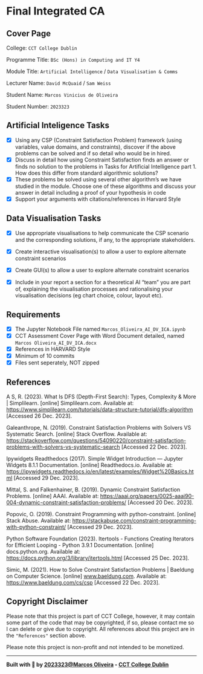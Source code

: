 # Final Integrated CA

## Cover Page
College: `CCT College Dublin`

Programme Title: `BSc (Hons) in Computing and IT Y4`

Module Title: `Artificial Intelligence` / `Data Visualisation & Comms`

Lecturer Name: `David McQuaid` / `Sam Weiss`

Student Name: `Marcos Vinicius de Oliveira`

Student Number: `2023323`

## Artificial Inteligence Tasks
- [x] Using any CSP (Constraint Satisfaction Problem) framework (using variables, value domains, and constraints), discover if the above problems can be solved and if so detail who would be in hired.
- [x] Discuss in detail how using Constraint Satisfaction finds an answer or finds no solution to the problems in Tasks for Artificial Intelligence part 1. How does this differ from standard algorithmic solutions? 
- [x] These problems be solved using several other algorithm’s we have studied in the module. Choose one of these algorithms and discuss your answer in detail including a proof of your hypothesis in code
- [x] Support your arguments with citations/references in Harvard Style

## Data Visualisation Tasks
- [x] Use appropriate visualisations to help communicate the CSP scenario and the corresponding solutions, if any, to the appropriate stakeholders.
- [x] Create interactive visualisation(s) to allow a user to explore alternate constraint scenarios
- [x] Create GUI(s) to allow a user to explore alternate constraint scenarios
- [x] Include in your report a section for a theoretical AI “team” you are part of, explaining the visualisation processes and rationalising your visualisation decisions (eg chart choice, colour, layout etc).


## Requirements
- [x] The Jupyter Notebook File named `Marcos_Oliveira_AI_DV_ICA.ipynb`
- [x] CCT Assessment Cover Page with Word Document detailed, named `Marcos Oliveira_AI_DV_ICA.docx`
- [x] References in HARVARD Style
- [x] Minimum of 10 commits
- [x] Files sent seperately, NOT zipped

## References
A S, R. (2023). What Is DFS (Depth-First Search): Types, Complexity & More | Simplilearn. [online] Simplilearn.com. Available at: https://www.simplilearn.com/tutorials/data-structure-tutorial/dfs-algorithm [Accessed 26 Dec. 2023].

Galeanthrope, N. (2019). Constraint Satisfaction Problems with Solvers VS Systematic Search. [online] Stack Overflow. Available at: https://stackoverflow.com/questions/54090220/constraint-satisfaction-problems-with-solvers-vs-systematic-search [Accessed 22 Dec. 2023].

Ipywidgets Readthedocs (2017). Simple Widget Introduction — Jupyter Widgets 8.1.1 Documentation. [online] Readthedocs.io. Available at: https://ipywidgets.readthedocs.io/en/latest/examples/Widget%20Basics.html [Accessed 29 Dec. 2023].

Mittal, S. and Falkenhainer, B. (2019). Dynamic Constraint Satisfaction Problems. [online] AAAI. Available at: https://aaai.org/papers/0025-aaai90-004-dynamic-constraint-satisfaction-problems/ [Accessed 20 Dec. 2023].

Popovic, O. (2019). Constraint Programming with python-constraint. [online] Stack Abuse. Available at: https://stackabuse.com/constraint-programming-with-python-constraint/ [Accessed 29 Dec. 2023].

Python Software Foundation (2023). Itertools - Functions Creating Iterators for Efficient Looping - Python 3.9.1 Documentation. [online] docs.python.org. Available at: https://docs.python.org/3/library/itertools.html [Accessed 25 Dec. 2023].

Simic, M. (2021). How to Solve Constraint Satisfaction Problems | Baeldung on Computer Science. [online] www.baeldung.com. Available at: https://www.baeldung.com/cs/csp [Accessed 22 Dec. 2023].

## Copyright Disclaimer
Please note that this project is part of CCT College, however, it may contain some part of the code that may be copyrighted, if so, please contact me so I can delete or give due to copyright. All references about this project are in the `"References"` section above.

Please note this project is non-profit and not intended to be monetized.

---

<strong>Built with 💙 by [2023323@Marcos Oliveira](https://www.linkedin.com/in/pgmarcosoliveira/) - [CCT College Dublin](https://www.cct.ie/)</strong>